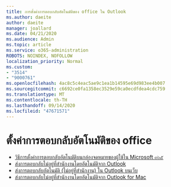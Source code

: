 ```yaml
---
title: การตั้งค่าการตอบกลับอัตโนมัติของ office ใน Outlook
ms.author: daeite
author: daeite
manager: joallard
ms.date: 04/21/2020
ms.audience: Admin
ms.topic: article
ms.service: o365-administration
ROBOTS: NOINDEX, NOFOLLOW
localization_priority: Normal
ms.custom:
- "3514"
- "9000761"
ms.openlocfilehash: 4ac8c5c4eac5ae9c1ea1b14595e69d983ee4b007
ms.sourcegitcommit: c6692ce0fa1358ec3529e59ca0ecdfdea4cdc759
ms.translationtype: MT
ms.contentlocale: th-TH
ms.lasthandoff: 09/14/2020
ms.locfileid: "47671571"
---
```

# <a name="set-up-out-of-office-automatic-replies"></a>ตั้งค่าการตอบกลับอัตโนมัติของ office

- [วิธีการตั้งค่าการตอบกลับอัตโนมัติบนกล่องจดหมายของผู้ใช้ใน Microsoft ๓๖๕](https://docs.microsoft.com/exchange/troubleshoot/configure-mailboxes/set-automatic-replies)
- [ส่งการตอบกลับไม่อยู่ที่สำนักงานโดยอัตโนมัติจาก Outlook](https://support.office.com/article/9742f476-5348-4f9f-997f-5e208513bd67)
- [ส่งการตอบกลับอัตโนมัติ (ไม่อยู่ที่สำนักงาน) ใน Outlook บนเว็บ](https://support.office.com/article/0c193ab0-b9e1-4058-84be-a5b014242290)
- [ส่งการตอบกลับไม่อยู่ที่สำนักงานโดยอัตโนมัติจาก Outlook for Mac](https://support.office.com/article/4e07ab75-beda-4f9e-bcdc-44471ebacdee)